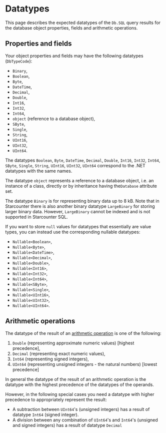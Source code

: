 # Datatypes

This page describes the expected datatypes of the `Db.SQL` query results for the database object properties, fields and arithmetic operations.

## Properties and fields

Your object properties and fields may have the following datatypes (<code>DbTypeCode</code>):

<ul>
<li><code>Binary</code>, </li>
<li><code>Boolean</code>, </li>
<li><code>Byte</code>, </li>
<li><code>DateTime</code>, </li>
<li><code>Decimal</code>, </li>
<li><code>Double</code>, </li>
<li><code>Int16</code>, </li>
<li><code>Int32</code>, </li>
<li><code>Int64</code>, </li>
<li><code>object</code> (reference to a database object), </li>
<li><code>SByte</code>, </li>
<li><code>Single</code>, </li>
<li><code>String</code>, </li>
<li><code>UInt16</code>, </li>
<li><code>UInt32</code>, </li>
<li><code>UInt64</code>.</li>
</ul>

<p>The datatypes <code>Boolean</code>, <code>Byte</code>, <code>DateTime</code>, <code>Decimal</code>, <code>Double</code>, <code>Int16</code>, <code>Int32</code>, <code>Int64</code>, <code>SByte</code>, <code>Single</code>, <code>String</code>, <code>UInt16</code>, <code>UInt32</code>, <code>UInt64</code> correspond to the .NET datatypes with the same names.

The datatype <code>object</code> represents a reference to a database object, i.e. an instance of a class, directly or by inheritance having the<code>Database</code> attribute set.

The datatype <code>Binary</code> is for representing binary data up to 8 kB. Note that in Starcounter there is also another binary datatype <code>LargeBinary</code> for storing larger binary data. However, <code>LargeBinary</code> cannot be indexed and is not supported in Starcounter SQL.</p>

If you want to store <code>null</code> values for datatypes that essentially are value types, you can instead use the corresponding nullable datatypes:

<ul>
<!-- <li><code>Nullable&lt;Binary&gt;</code>, </li> -->
<li><code>Nullable&lt;Boolean&gt;</code>, </li>
<li><code>Nullable&lt;Byte&gt;</code>, </li>
<li><code>Nullable&lt;DateTime&gt;</code>, </li>
<li><code>Nullable&lt;Decimal&gt;</code>, </li>
<li><code>Nullable&lt;Double&gt;</code>, </li>
<li><code>Nullable&lt;Int16&gt;</code>, </li>
<li><code>Nullable&lt;Int32&gt;</code>, </li>
<li><code>Nullable&lt;Int64&gt;</code>, </li>
<li><code>Nullable&lt;SByte&gt;</code>, </li>
<li><code>Nullable&lt;Single&gt;</code>, </li>
<li><code>Nullable&lt;UInt16&gt;</code>, </li>
<li><code>Nullable&lt;UInt32&gt;</code>, </li>
<li><code>Nullable&lt;UInt64&gt;</code>.</li>
</ul>
<!--
<p>Internally, in Starcounter SQL, all signed integers (<code>Int64</code>, <code>Int32</code>,
<code>Int16</code>, <code>SByte</code>) are represented as <code>Int64</code>, all unsigned integers
(<code>UInt64</code>, <code>UInt32</code>, <code>UInt16</code>, <code>Byte</code>) are
represented as <code>UInt64</code>, and all approximate numerical types (<code>Single</code>,
<code>Double</code>) are represented as <code>Double</code>.</p>
-->

## Arithmetic operations

The datatype of the result of an [arithmetic operation](/guides/sql/data-operators/) is one of the following:

1. <code>Double</code> (representing approximate numeric values) [highest precedence],
2. <code>Decimal</code> (representing exact numeric values),
3. <code>Int64</code> (representing signed integers),
4. <code>UInt64</code> (representing unsigned integers - the natural numbers) [lowest precedence]

In general the datatype of the result of an arithmetic operation is the datatype with the highest precedence of the datatypes of the operands.

However, in the following special cases you need a datatype with higher precedence to appropriately represent the result:

- A subtraction between <code>UInt64</code>'s (unsigned integers) has a result of datatype <code>Int64</code> (signed integer).
- A division between any combination of <code>UInt64</code>'s and <code>Int64</code>'s (unsigned and signed integers) has a result of datatype <code>Decimal</code>
